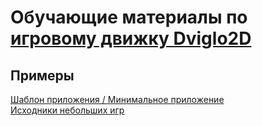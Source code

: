 # Обучающие материалы по [игровому движку Dviglo2D](https://github.com/dviglo2d/dviglo2d)

## Примеры

[Шаблон приложения / Минимальное приложение](https://github.com/dviglo2d-learn/minimal_app)<br>
[Исходники небольших игр](https://github.com/dviglo2d-learn/mini_games)
